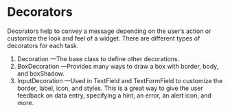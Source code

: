 # Decorators

Decorators help to convey a message depending on the user’s action or customize the look and feel of a widget. There are different types of decorators for each task.

1. Decoration —The base class to define other decorations.
2. BoxDecoration —Provides many ways to draw a box with border, body, and boxShadow.
3. InputDecoration —Used in TextField and TextFormField to customize the border, label, icon, and styles. This is a great way to give the user feedback on data entry, specifying a hint, an error, an alert icon, and more.


